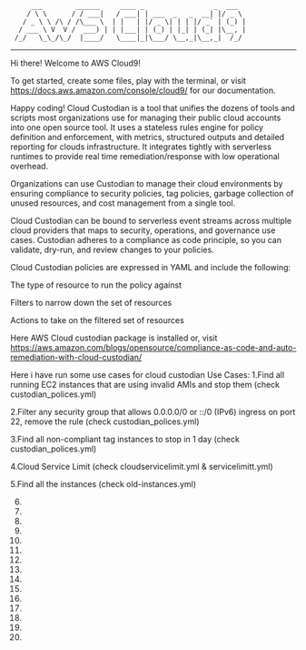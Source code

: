          ___        ______     ____ _                 _  ___  
        / \ \      / / ___|   / ___| | ___  _   _  __| |/ _ \ 
       / _ \ \ /\ / /\___ \  | |   | |/ _ \| | | |/ _` | (_) |
      / ___ \ V  V /  ___) | | |___| | (_) | |_| | (_| |\__, |
     /_/   \_\_/\_/  |____/   \____|_|\___/ \__,_|\__,_|  /_/ 
 ----------------------------------------------------------------- 


Hi there! Welcome to AWS Cloud9!

To get started, create some files, play with the terminal,
or visit https://docs.aws.amazon.com/console/cloud9/ for our documentation.

Happy coding!
Cloud Custodian is a tool that unifies the dozens of tools and scripts most organizations use for managing their public cloud accounts into one open source tool. It uses a stateless rules engine for policy definition and enforcement, with metrics, structured outputs and detailed reporting for clouds infrastructure. It integrates tightly with serverless runtimes to provide real time remediation/response with low operational overhead.

Organizations can use Custodian to manage their cloud environments by ensuring compliance to security policies, tag policies, garbage collection of unused resources, and cost management from a single tool.

Cloud Custodian can be bound to serverless event streams across multiple cloud providers that maps to security, operations, and governance use cases. Custodian adheres to a compliance as code principle, so you can validate, dry-run, and review changes to your policies.

Cloud Custodian policies are expressed in YAML and include the following:

The type of resource to run the policy against

Filters to narrow down the set of resources

Actions to take on the filtered set of resources

Here AWS Cloud custodian package is installed
or, visit https://aws.amazon.com/blogs/opensource/compliance-as-code-and-auto-remediation-with-cloud-custodian/


Here i have run some use cases for cloud custodian
Use Cases:
1.Find all running EC2 instances that are using invalid AMIs and stop them  (check custodian_polices.yml)

2.Filter any security group that allows 0.0.0.0/0 or ::/0 (IPv6) ingress on port 22, remove the rule (check custodian_polices.yml)

3.Find all non-compliant tag instances to stop in 1 day (check custodian_polices.yml)

4.Cloud Service Limit (check  cloudservicelimit.yml & servicelimitt.yml)

5.Find all the instances (check old-instances.yml)

6.

7.

8.

9.

10.

11.

12.

13.

14.

15.

16.

17.

18.

19.

20.

